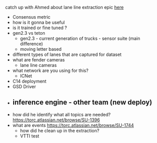catch up with Ahmed about lane line extraction epic
[here](https://torc.atlassian.net/browse/SU-67)


- Consensus metric 
- how is it gonna be useful
- is it trained or fine tuned ?
- gen2.3 vs teton
	- gen2.3 - current generation of trucks - sensor suite (main difference)
	- moving letter based
- different types of lanes that are captured for dataset
- what are fender cameras
	- lane line cameras
- what network are you using for this?
	- ICNet
- C14 deployment 
- GSD Driver
- inference engine - other team (new deploy)
	- 
- how did he identify what all topics are needed? https://torc.atlassian.net/browse/SU-1396
- what are events https://torc.atlassian.net/browse/SU-1744
	- how did he clean up in the extraction? 
	- VTTI test
